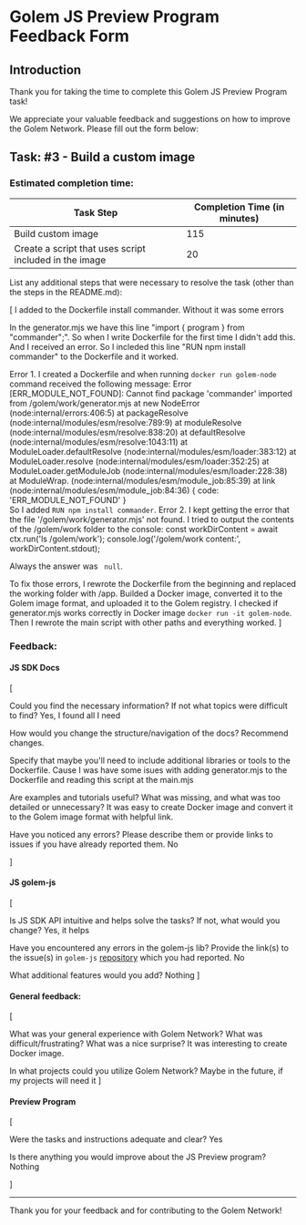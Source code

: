 # Golem JS Preview Program Feedback Form

## Introduction

Thank you for taking the time to complete this Golem JS Preview Program task!

We appreciate your valuable feedback and suggestions on how to improve the Golem Network.
Please fill out the form below:

## Task: #3 - Build a custom image

### Estimated completion time:

| Task Step                  | Completion Time (in minutes) |
| -------------------------- | ---------------------------- |
| Build custom image |                  115            |
| Create a script that uses script included in the image   |        20                      |

List any additional steps that were necessary to resolve the task (other than the steps in the README.md):

[
I added to the Dockerfile install commander. Without it was some errors

In the generator.mjs we have this line "import { program } from "commander";". So when I write Dockerfile for the first time I didn't add this. And I received an error. So I incleded this line  "RUN npm install commander" to the Dockerfile and it worked.

Error 1. I created a Dockerfile and when running `docker run golem-node` command received the following message:
Error [ERR_MODULE_NOT_FOUND]: Cannot find package 'commander' imported from /golem/work/generator.mjs
     at new NodeError (node:internal/errors:406:5)
     at packageResolve (node:internal/modules/esm/resolve:789:9)
     at moduleResolve (node:internal/modules/esm/resolve:838:20)
     at defaultResolve (node:internal/modules/esm/resolve:1043:11)
     at ModuleLoader.defaultResolve (node:internal/modules/esm/loader:383:12)
     at ModuleLoader.resolve (node:internal/modules/esm/loader:352:25)
     at ModuleLoader.getModuleJob (node:internal/modules/esm/loader:228:38)
     at ModuleWrap.<anonymous> (node:internal/modules/esm/module_job:85:39)
     at link (node:internal/modules/esm/module_job:84:36) {
   code: 'ERR_MODULE_NOT_FOUND'
}  
So I added `RUN npm install commander`.
Error 2. I kept getting the error that the file '/golem/work/generator.mjs' not found.
I tried to output the contents of the /golem/work folder to the console:
   const workDirContent = await ctx.run('ls /golem/work');
     console.log('/golem/work content:', workDirContent.stdout);

Always the answer was ` null`.

To fix those errors, I rewrote the Dockerfile from the beginning and replaced the working folder with /app. Builded a Docker image, converted it to the Golem image format, and uploaded it to the Golem registry. I checked if generator.mjs works correctly in Docker image `docker run -it golem-node`. 
Then I rewrote the main script with other paths and everything worked.
]

### Feedback:

#### JS SDK Docs

[

Could you find the necessary information? If not what topics were difficult to find? Yes, I found all I need

How would you change the structure/navigation of the docs? Recommend changes.

Specify that maybe you'll need to include additional libraries or tools to the Dockerfile.
Cause I was have some isues with adding generator.mjs to the Dockerfile and reading this script at the main.mjs

Are examples and tutorials useful? What was missing, and what was too detailed or unnecessary?
It was easy to create Docker image and convert it to the Golem image format with helpful link.

Have you noticed any errors? Please describe them or provide links to issues if you have already reported them. No

]

#### JS golem-js

[
    
Is JS SDK API intuitive and helps solve the tasks? If not, what would you change? Yes, it helps

Have you encountered any errors in the golem-js lib? Provide the link(s) to the issue(s) in `golem-js` [repository](https://github.com/golemfactory/golem-js/issues) which you had reported.
No

What additional features would you add?
Nothing
]

#### General feedback:

[

What was your general experience with Golem Network? What was difficult/frustrating? 
What was a nice surprise?
It was interesting to create Docker image.

In what projects could you utilize Golem Network?
Maybe in the future, if my projects will need it
]

#### Preview Program

[

Were the tasks and instructions adequate and clear?  Yes

Is there anything you would improve about the JS Preview program? Nothing

]


---

Thank you for your feedback and for contributing to the Golem Network!